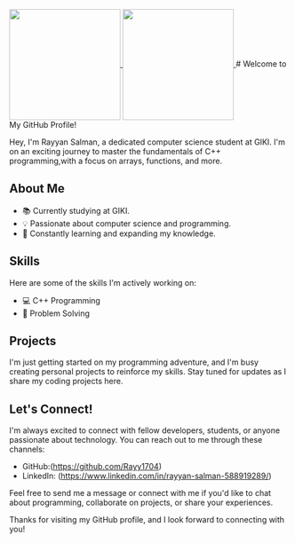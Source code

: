 <a href="https://github.com/Rayy1704/github-readme-stats">
  <img height=200 align="center" src="https://github-readme-stats.vercel.app/api?username=Rayy1704&show_icons=true&theme=radical" />
</a>
<a href="https://github.com/anuraghazra/convoychat">
  <img height=200 align="center" src="https://github-readme-stats.vercel.app/api/top-langs?username=Rayy1704&layout=compact&langs_count=8&card_width=320" />
</a>
# Welcome to My GitHub Profile!

Hey, I'm Rayyan Salman, a dedicated computer science student at GIKI.
I'm on an exciting journey to master the fundamentals of
C++ programming,with a focus on arrays, functions, and more.

## About Me

- 📚 Currently studying at GIKI.
- 💡 Passionate about computer science and programming.
- 🚀 Constantly learning and expanding my knowledge.

## Skills

Here are some of the skills I'm actively working on:

- 💻 C++ Programming
- 🧠 Problem Solving

## Projects

I'm just getting started on my programming adventure,
and I'm busy creating personal projects to reinforce my skills.
Stay tuned for updates as I share my coding projects here.

## Let's Connect!

I'm always excited to connect with fellow developers, students,
or anyone passionate about technology. You can reach out to me 
through these channels:

- GitHub:(https://github.com/Rayy1704)
- LinkedIn: (https://www.linkedin.com/in/rayyan-salman-588919289/)

Feel free to send me a message or connect with me if you'd 
like to chat about programming, collaborate on projects,
or share your experiences.

Thanks for visiting my GitHub profile, and I look forward to connecting with you!
